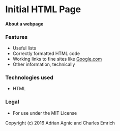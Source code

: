 # Initial HTML Page
#### About a webpage

### Features
* Useful lists
* Correctly formatted HTML code
* Working links to fine sites like [Google.com](http://google.com)
* Other information, technically

### Technologies used
* HTML

### Legal

* For use under the MIT License

Copyright (c) 2016 Adrian Agnic and Charles Emrich

<!-- Application name
Names of contributors
Description of the project's purpose
Complete setup/installation instructions
License information with a copyright and date
Additional sections to consider:

Technologies used
Known bugs
Contact information
Support or contribution instructions -->
